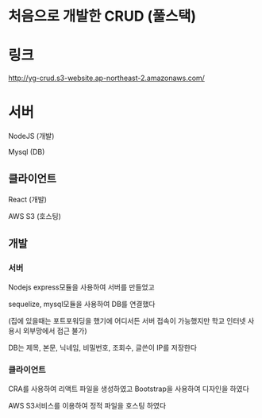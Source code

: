 # 처음으로 개발한 CRUD (풀스택)

# 링크

http://yg-crud.s3-website.ap-northeast-2.amazonaws.com/

# 서버

NodeJS (개발)

Mysql (DB)

 ## 클라이언트

React (개발)

AWS S3 (호스팅)



## 개발

### 서버

Nodejs express모듈을 사용하여 서버를 만들었고 

sequelize, mysql모듈을 사용하여 DB를 연결했다

(집에 있을때는 포트포워딩을 했기에 어디서든 서버 접속이 가능했지만 학교 인터넷 사용시 외부망에서 접근 불가)



DB는 제목, 본문, 닉네임, 비밀번호, 조회수,  글쓴이 IP를 저장한다

### 클라이언트

CRA를 사용하여 리액트 파일을 생성하였고 Bootstrap을 사용하여 디자인을 하였다

AWS S3서비스를 이용하여 정적 파일을 호스팅 하였다

